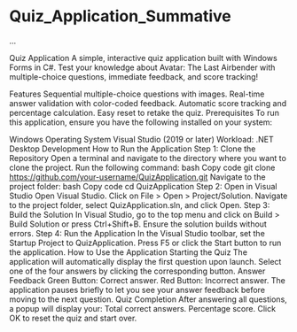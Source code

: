 # Quiz_Application_Summative
...





Quiz Application
A simple, interactive quiz application built with Windows Forms in C#. Test your knowledge about Avatar: The Last Airbender with multiple-choice questions, immediate feedback, and score tracking!

Features
Sequential multiple-choice questions with images.
Real-time answer validation with color-coded feedback.
Automatic score tracking and percentage calculation.
Easy reset to retake the quiz.
Prerequisites
To run this application, ensure you have the following installed on your system:

Windows Operating System
Visual Studio (2019 or later)
Workload: .NET Desktop Development
How to Run the Application
Step 1: Clone the Repository
Open a terminal and navigate to the directory where you want to clone the project.
Run the following command:
bash
Copy code
git clone https://github.com/your-username/QuizApplication.git
Navigate to the project folder:
bash
Copy code
cd QuizApplication
Step 2: Open in Visual Studio
Open Visual Studio.
Click on File > Open > Project/Solution.
Navigate to the project folder, select QuizApplication.sln, and click Open.
Step 3: Build the Solution
In Visual Studio, go to the top menu and click on Build > Build Solution or press Ctrl+Shift+B.
Ensure the solution builds without errors.
Step 4: Run the Application
In the Visual Studio toolbar, set the Startup Project to QuizApplication.
Press F5 or click the Start button to run the application.
How to Use the Application
Starting the Quiz
The application will automatically display the first question upon launch.
Select one of the four answers by clicking the corresponding button.
Answer Feedback
Green Button: Correct answer.
Red Button: Incorrect answer.
The application pauses briefly to let you see your answer feedback before moving to the next question.
Quiz Completion
After answering all questions, a popup will display your:
Total correct answers.
Percentage score.
Click OK to reset the quiz and start over.

